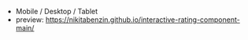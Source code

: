 - Mobile / Desktop / Tablet
- preview: https://nikitabenzin.github.io/interactive-rating-component-main/
